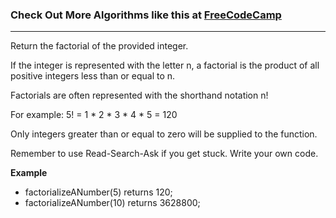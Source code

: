 

### Check Out More Algorithms like this at <a href="https://www.FreeCodeCamp.com"> FreeCodeCamp</a>
---

Return the factorial of the provided integer.

If the integer is represented with the letter n, a factorial is the product of all positive integers less than or equal to n.

Factorials are often represented with the shorthand notation n!

For example: 5! = 1 * 2 * 3 * 4 * 5 = 120

Only integers greater than or equal to zero will be supplied to the function.

Remember to use Read-Search-Ask if you get stuck. Write your own code.

**Example**
-   factorializeANumber(5) returns 120;
-   factorializeANumber(10) returns 3628800;